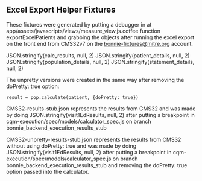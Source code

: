 ## Excel Export Helper Fixtures
These fixtures were generated by putting a debugger in at app/assets/javascripts/views/measure_view.js.coffee
function exportExcelPatients and grabbing the objects after running the excel export on the front end
from CMS32v7 on the bonnie-fixtures@mitre.org account.


JSON.stringify(calc_results, null, 2)
JSON.stringify(patient_details, null, 2)
JSON.stringify(population_details, null, 2)
JSON.stringify(statement_details, null, 2)

The unpretty versions were created in the same way after removing the doPretty: true option:
```
result = pop.calculate(patient, {doPretty: true})
```

CMS32-results-stub.json represents the results from CMS32
and was made by doing JSON.stringify(visit1EdResults, null, 2) after putting a breakpoint
in cqm-execution/spec/models/calculator_spec.js on branch bonnie_backend_execution_results_stub

CMS32-unpretty-results-stub.json represents the results from CMS32 without using doPretty: true
and was made by doing JSON.stringify(visit1EdResults, null, 2) after putting a breakpoint
in cqm-execution/spec/models/calculator_spec.js on branch bonnie_backend_execution_results_stub
and removing the doPretty: true option passed into the calculator.